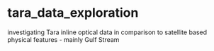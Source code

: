 # tara_data_exploration
investigating Tara inline optical data in comparison to satellite based physical features - mainly Gulf Stream
